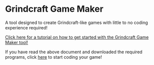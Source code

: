 # Grindcraft Game Maker

A tool designed to create Grindcraft-like games with little to no coding experience required!

[Click here for a tutorial on how to get started with the Grindcraft Game Maker tool!](docs/getting-started.md)

If you have read the above document and downloaded the required programs, click [here](docs/overview.md) to start coding your game!